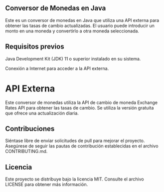 ## Conversor de Monedas en Java
Este es un conversor de monedas en Java que utiliza una API externa para obtener las tasas de cambio actualizadas. El usuario puede introducir un monto en una moneda y convertirlo a otra moneda seleccionada.

## Requisitos previos
Java Development Kit (JDK) 11 o superior instalado en su sistema.

Conexión a Internet para acceder a la API externa.


# API Externa
Este conversor de monedas utiliza la API de cambio de moneda Exchange Rates API para obtener las tasas de cambio. Se utiliza la versión gratuita que ofrece una actualización diaria.



## Contribuciones
Siéntase libre de enviar solicitudes de pull para mejorar el proyecto. 
Asegúrese de seguir las pautas de contribución establecidas en el archivo CONTRIBUTING.md.

## Licencia
Este proyecto se distribuye bajo la licencia MIT. Consulte el archivo LICENSE para obtener más información.
